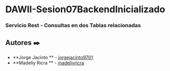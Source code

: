 # DAWII-Sesion07BackendInicializado

### Servicio Rest - Consultas en dos Tablas relacionadas

## Autores ✒️

- **Jorge Jacinto ** - [jorgejacinto9701](https://github.com/jorgejacinto9701)
- **Madeliy Ricra ** - [madeliyricra](https://github.com/madeliyricra)
